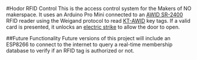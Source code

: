 #Hodor RFID Control
This is the access control system for the Makers of NO makerspace. It uses an Arduino Pro Mini connected to an [AWID SR-2400](https://www.amazon.com/AWID-SR-2400-Proximity-Reader/dp/B004KO5ZN4) RFID reader using the Weigand protocol to read [KT-AWID](http://www.awid.com/index.php?option=com_content&view=article&id=548:kt&catid=980:credentials-proximitylf&Itemid=449) key tags. If a valid card is presented, it unlocks an [electric strike](https://www.amazon.com/gp/product/B00V45GWTI/ref=oh_aui_detailpage_o08_s01?ie=UTF8&psc=1) to allow the door to open.

##Future Functionality
Future versions of this project will include an ESP8266 to connect to the internet to query a real-time membership database to verify if an RFID tag is authorized or not.